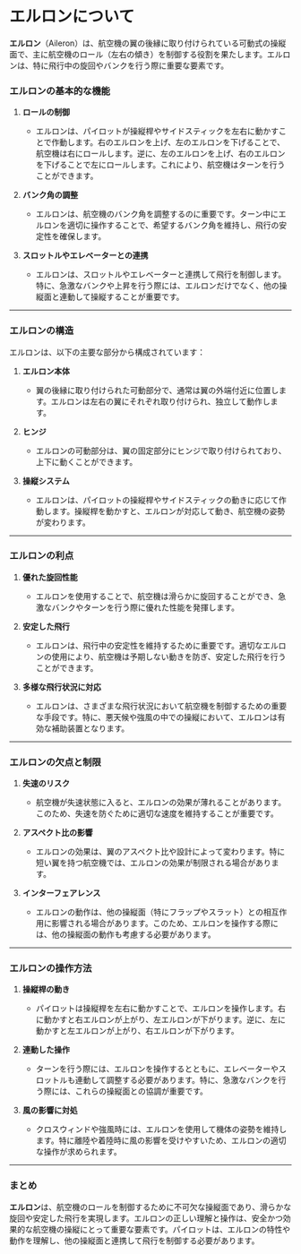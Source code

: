 # エルロンについて
**エルロン**（Aileron）は、航空機の翼の後縁に取り付けられている可動式の操縦面で、主に航空機のロール（左右の傾き）を制御する役割を果たします。エルロンは、特に飛行中の旋回やバンクを行う際に重要な要素です。

### **エルロンの基本的な機能**

1. **ロールの制御**
   - エルロンは、パイロットが操縦桿やサイドスティックを左右に動かすことで作動します。右のエルロンを上げ、左のエルロンを下げることで、航空機は右にロールします。逆に、左のエルロンを上げ、右のエルロンを下げることで左にロールします。これにより、航空機はターンを行うことができます。

2. **バンク角の調整**
   - エルロンは、航空機のバンク角を調整するのに重要です。ターン中にエルロンを適切に操作することで、希望するバンク角を維持し、飛行の安定性を確保します。

3. **スロットルやエレベーターとの連携**
   - エルロンは、スロットルやエレベーターと連携して飛行を制御します。特に、急激なバンクや上昇を行う際には、エルロンだけでなく、他の操縦面と連動して操縦することが重要です。

---

### **エルロンの構造**

エルロンは、以下の主要な部分から構成されています：

1. **エルロン本体**
   - 翼の後縁に取り付けられた可動部分で、通常は翼の外端付近に位置します。エルロンは左右の翼にそれぞれ取り付けられ、独立して動作します。

2. **ヒンジ**
   - エルロンの可動部分は、翼の固定部分にヒンジで取り付けられており、上下に動くことができます。

3. **操縦システム**
   - エルロンは、パイロットの操縦桿やサイドスティックの動きに応じて作動します。操縦桿を動かすと、エルロンが対応して動き、航空機の姿勢が変わります。

---

### **エルロンの利点**

1. **優れた旋回性能**
   - エルロンを使用することで、航空機は滑らかに旋回することができ、急激なバンクやターンを行う際に優れた性能を発揮します。

2. **安定した飛行**
   - エルロンは、飛行中の安定性を維持するために重要です。適切なエルロンの使用により、航空機は予期しない動きを防ぎ、安定した飛行を行うことができます。

3. **多様な飛行状況に対応**
   - エルロンは、さまざまな飛行状況において航空機を制御するための重要な手段です。特に、悪天候や強風の中での操縦において、エルロンは有効な補助装置となります。

---

### **エルロンの欠点と制限**

1. **失速のリスク**
   - 航空機が失速状態に入ると、エルロンの効果が薄れることがあります。このため、失速を防ぐために適切な速度を維持することが重要です。

2. **アスペクト比の影響**
   - エルロンの効果は、翼のアスペクト比や設計によって変わります。特に短い翼を持つ航空機では、エルロンの効果が制限される場合があります。

3. **インターフェアレンス**
   - エルロンの動作は、他の操縦面（特にフラップやスラット）との相互作用に影響される場合があります。このため、エルロンを操作する際には、他の操縦面の動作も考慮する必要があります。

---

### **エルロンの操作方法**

1. **操縦桿の動き**
   - パイロットは操縦桿を左右に動かすことで、エルロンを操作します。右に動かすと右エルロンが上がり、左エルロンが下がります。逆に、左に動かすと左エルロンが上がり、右エルロンが下がります。

2. **連動した操作**
   - ターンを行う際には、エルロンを操作するとともに、エレベーターやスロットルも連動して調整する必要があります。特に、急激なバンクを行う際には、これらの操縦面との協調が重要です。

3. **風の影響に対処**
   - クロスウィンドや強風時には、エルロンを使用して機体の姿勢を維持します。特に離陸や着陸時に風の影響を受けやすいため、エルロンの適切な操作が求められます。

---

### **まとめ**

**エルロン**は、航空機のロールを制御するために不可欠な操縦面であり、滑らかな旋回や安定した飛行を実現します。エルロンの正しい理解と操作は、安全かつ効果的な航空機の操縦にとって重要な要素です。パイロットは、エルロンの特性や動作を理解し、他の操縦面と連携して飛行を制御する必要があります。
